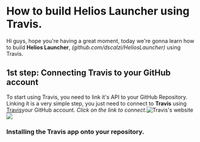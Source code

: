# How to build Helios Launcher using Travis.
Hi guys, hope you're having a great moment, today we're gonna learn how to build **Helios Launcher**, *(github.com/dscalzi/HeliosLauncher)* using Travis.

## 1st step: Connecting Travis to your GitHub account
To start using Travis, you need to link it's API to your GitHub Repository.
Linking it is a very simple step, you just need to connect to **Travis** using [Travis](https://travis-ci.com/signin)your GitHub account. *Click on the link to connect*.![Travis's website](https://i.imgur.com/UsbPhcg.png)
![](https://i.imgur.com/DfUUEtg.png)

### Installing the Travis app onto your repository.

<!--stackedit_data:
eyJoaXN0b3J5IjpbLTE3NzIzODkxMTldfQ==
-->